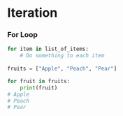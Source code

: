 # Iteration

### For Loop

```python
for item in list_of_items:
    # Do something to each item
    
fruits = ["Apple", "Peach", "Pear"]

for fruit in fruits:
    print(fruit)
# Apple
# Peach
# Pear
```

